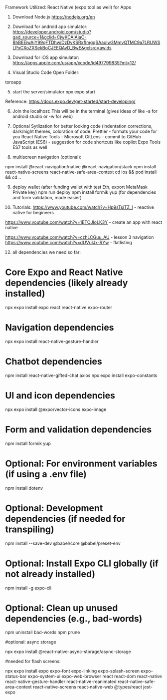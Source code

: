
Framework Utilized: React Native (expo tool as well) for Apps

1. Download Node.js https://nodejs.org/en

2. Download for android app simulator: https://developer.android.com/studio?gad_source=1&gclid=CjwKCAiAiaC-BhBEEiwAjY99qFTDhwjDzDvKSRxfImgqSAaoiw3MmvQTMC9a7LRUWSLPxCXoZXSekBoCJEEQAvD_BwE&gclsrc=aw.ds

3. Download for iOS app simulator: https://apps.apple.com/us/app/xcode/id497799835?mt=12/

4. Visual Studio Code Open Folder:

toroapp

5. start the server/simulator
npx expo start

Reference: https://docs.expo.dev/get-started/start-developing/

6. Join the localhost:
This will be in the terminal (gives ideas of like -a for android studio or -w for web)

7. Optional Sytlization for better looking code (indentation corrections, dark/night themes, coloration of code:
Prettier - formats your code for you
React Native Tools - Microsoft
GitLens - commit to GitHub
JavaScript (ES6) - suggestion for code shortcuts like copilot Expo Tools
ES7 tools as well

8. multiscreen navigation (optional):

npm install @react-navigation/native @react-navigation/stack npm install react-native-screens react-native-safe-area-context cd ios && pod install && cd ..

9. deploy wallet (after funding wallet with test Eth, export MetaMask Private key)
npm run deploy
npm install formik yup (for dependencies and form validation, made easier)


11. Tutorials:
https://www.youtube.com/watch?v=Hp9sTsiTZ_I - reactive native for begineers

https://www.youtube.com/watch?v=1ETOJloLK3Y - create an app with react native 

https://www.youtube.com/watch?v=czhLCGuu_AU - lesson 3 navigation https://www.youtube.com/watch?v=dUVuIJx-RYw - flatlisting

12. all dependencies we need so far:

# Core Expo and React Native dependencies (likely already installed)
npx expo install expo react react-native expo-router

# Navigation dependencies
npx expo install react-native-gesture-handler

# Chatbot dependencies
npm install react-native-gifted-chat axios
npx expo install expo-constants

# UI and icon dependencies
npx expo install @expo/vector-icons expo-image

# Form and validation dependencies
npm install formik yup

# Optional: For environment variables (if using a .env file)
npm install dotenv

# Optional: Development dependencies (if needed for transpiling)
npm install --save-dev @babel/core @babel/preset-env

# Optional: Install Expo CLI globally (if not already installed)
npm install -g expo-cli

# Optional: Clean up unused dependencies (e.g., bad-words)
npm uninstall bad-words
npm prune

#optional: async storage

npx expo install @react-native-async-storage/async-storage

#needed for flash screens:

npx expo install expo expo-font expo-linking expo-splash-screen expo-status-bar expo-system-ui expo-web-browser react react-dom react-native react-native-gesture-handler react-native-reanimated react-native-safe-area-context react-native-screens react-native-web @types/react jest-expo
